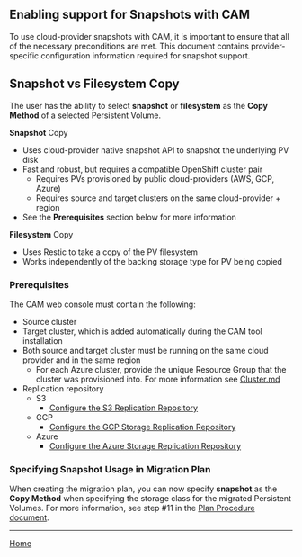 ## Enabling support for Snapshots with CAM
To use cloud-provider snapshots with CAM, it is important to ensure that all of
the necessary preconditions are met. This document contains provider-specific
configuration information required for snapshot support.

## Snapshot vs Filesystem Copy
The user has the ability to select **snapshot** or **filesystem** as the **Copy
Method** of a selected Persistent Volume.

**Snapshot** Copy 
 - Uses cloud-provider native snapshot API to snapshot the underlying PV disk
 - Fast and robust, but requires a compatible OpenShift cluster pair
   - Requires PVs provisioned by public cloud-providers (AWS, GCP, Azure)
   - Requires source and target clusters on the same cloud-provider + region
 - See the **Prerequisites** section below for more information

**Filesystem** Copy 
 - Uses Restic to take a copy of the PV filesystem
 - Works independently of the backing storage type for PV being copied


### Prerequisites
The CAM web console must contain the following:
* Source cluster
* Target cluster, which is added automatically during the CAM tool installation
* Both source and target cluster must be running on the same cloud provider and in the same region
  * For each Azure cluster, provide the unique Resource Group that the cluster was provisioned into. For more information see  [Cluster.md](https://github.com/konveyor/mig-operator/blob/master/docs/usage/Cluster.md#procedure)
* Replication repository
  * S3
    * [Configure the S3 Replication Repository](https://github.com/konveyor/mig-operator/blob/master/docs/usage/ObjectStorage.md#s3-object-storage)
  * GCP
    * [Configure the GCP Storage Replication Repository](https://github.com/konveyor/mig-operator/blob/master/docs/usage/ObjectStorage.md#gcp-object-storage)
  * Azure
    * [Configure the Azure Storage Replication Repository](https://github.com/konveyor/mig-operator/blob/master/docs/usage/ObjectStorage.md#azure-object-storage)

### Specifying Snapshot Usage in Migration Plan
When creating the migration plan, you can now specify **snapshot** as the
**Copy Method** when specifying the storage class for the migrated Persistent
Volumes. For more information, see step #11 in the [Plan Procedure
document](https://github.com/konveyor/mig-operator/blob/master/docs/usage/Plan.md#procedure).

---
[Home](./README.md)
